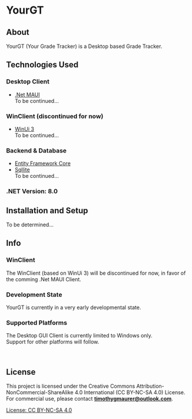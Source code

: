 # YourGT
###

## About
YourGT (Your Grade Tracker) is a Desktop based Grade Tracker.

## Technologies Used
### Desktop Client
- [.Net MAUI](https://dotnet.microsoft.com/en-us/apps/maui) <br>
To be continued...

### WinClient (discontinued for now)
- [WinUi 3](https://learn.microsoft.com/de-de/windows/apps/winui/winui3/) <br>
To be continued...
<!--(FluentUi) <br> -->

### Backend & Database
- [Entity Framework Core](https://learn.microsoft.com/de-de/ef/core/)
- [Sqllite](https://sqlite.org/) <br>
To be continued...

### .NET Version: 8.0

## Installation and Setup
To be determined...

## Info
### WinClient
The WinClient (based on WinUi 3) will be discontinued for now, in favor of the comming .Net MAUI Client.

### Development State
YourGT is currently in a very early developmental state. <br>

### Supported Platforms
The Desktop GUI Client is currently limited to Windows only. <br>
Support for other platforms will follow.

<br>


## License
This project is licensed under the Creative Commons Attribution-NonCommercial-ShareAlike 4.0 International (CC BY-NC-SA 4.0) License. For commercial use, please contact **[timothygmaurer@outlook.com](mailto:timothygmaurer@outlook.com)**.

[License: CC BY-NC-SA 4.0](https://creativecommons.org/licenses/by-nc-sa/4.0/)
